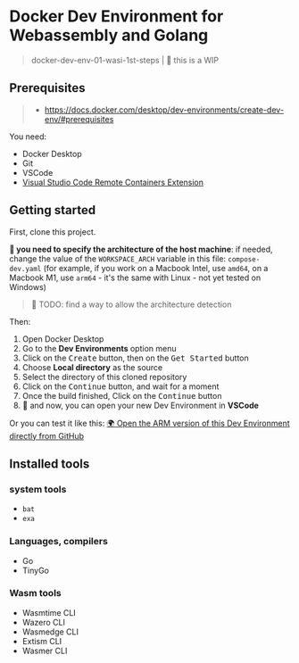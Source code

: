 # Docker Dev Environment for Webassembly and Golang
> docker-dev-env-01-wasi-1st-steps | 🚧 this is a WIP

## Prerequisites
> - https://docs.docker.com/desktop/dev-environments/create-dev-env/#prerequisites

You need:
- Docker Desktop
- Git
- VSCode
- [Visual Studio Code Remote Containers Extension](https://marketplace.visualstudio.com/items?itemName=ms-vscode-remote.remote-containers)

## Getting started

First, clone this project.

**👋 you need to specify the architecture of the host machine**: if needed, change the value of the `WORKSPACE_ARCH` variable in this file: `compose-dev.yaml` (for example, if you work on a Macbook Intel, use `amd64`, on a Macbook M1, use `arm64` - it's the same with Linux - not yet tested on Windows)

> 🚧 TODO: find a way to allow the architecture detection

Then:
1. Open Docker Desktop
2. Go to the **Dev Environments** option menu
3. Click on the <kbd>Create</kbd> button, then on the <kbd>Get Started</kbd> button
4. Choose **Local directory** as the source
5. Select the directory of this cloned repository
6. Click on the <kbd>Continue</kbd> button, and wait for a moment
7. Once the build finished, Click on the <kbd>Continue</kbd> button
8. 🎉 and now, you can open your new Dev Environment in **VSCode**

Or you can test it like this: [🌍 Open the ARM version of this Dev Environment directly from GitHub](https://open.docker.com/dashboard/dev-envs?url=https://github.com/bots-garden/docker-dev-env-01-wasi-1st-steps/tree/main)

## Installed tools

### system tools

- `bat`
- `exa`

### Languages, compilers

- Go
- TinyGo

### Wasm tools

- Wasmtime CLI
- Wazero CLI
- Wasmedge CLI
- Extism CLI
- Wasmer CLI

